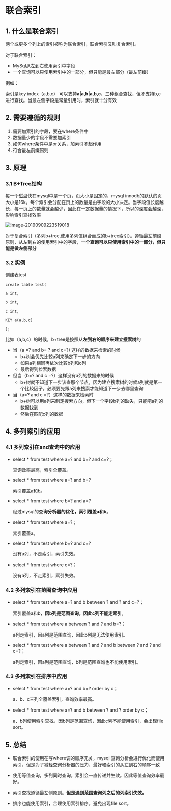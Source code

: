 # 联合索引

## 1. 什么是联合索引

两个或更多个列上的索引被称为联合索引，联合索引又叫复合索引。

对于联合索引：

- MySql从左到右使用索引中字段
- 一个查询可以只使用索引中的一部分，但只能是最左部分（最左前缀）

例如：

索引是key index（a,b,c） 可以支持**a|a,b|a,b,c**，三种组合查找，但不支持b,c 进行查找。当最左侧字段是常量引用时，索引就十分有效

## 2. 需要遵循的规则

1. 需要加索引的字段，要在where条件中
2. 数据量少的字段不需要加索引
3. 如何where条件中是or关系，加索引不起作用
4. 符合最左前缀原则

## 3. 原理

### 3.1 B+Tree结构

每一个磁盘快在mysql中是一个页，页大小是固定的，mysql innodb的默认的页大小是16k。每个索引会分配在页上的数量是由字段的大小决定。当字段值长度越长，每一页上的数量就会越少，因此在一定数据量的情况下，所以的深度会越深，影响索引查找效率

![image-20190909223519018](https://gitee.com/zszdevelop/blogimage/raw/master/img/image-20190909223519018.png)

对于复合索引（多列b+tree,使用多列值组合而成的b+tree索引）。遵循最左前缀原则，从左到右的使用索引中的字段，**一个查询可以只使用索引中的一部分，但只能是做左侧部分**

### 3.2 实例

创建表test

```
create table test(

a int,

b int,

c int,

KEY a(a,b,c)

);
```

比如（a,b,c）的时候，b+tree是按照从**左到右的顺序来建立搜索树**的

- 当（a =? and b= ? and c=?) 这样的数据来检索的时候
  - b+树会优先比较a列来确定下一步的方向
  - 如果a列相同再依次比较b列和c列
  - 最后得到检索数据
- 但当（b=? and c =?）这样没有a列的数据来的时候
  - b+树就不知道下一步该查那个节点，因为建立搜索树的时候a列就是第一个比较因子。必须要先跟a列来搜索才能知道下一步去哪里查询
- 当（a=? and c =?）这样的数据来检索时
  - b+树可以用a列来制定搜索方向，但下一个字段b列的缺失，只能吧a列的数据找到
  - 然后在匹配c列的数据

## 4. 多列索引的应用

### 4.1 多列索引在and查询中的应用

- select * from test where a=? and b=? and c=?；

  查询效率最高，索引全覆盖。

- select * from test where a=? and b=?

  索引覆盖a和b。

- select * from test where b=? and a=?

  经过mysql的查**询分析器的优化，索引覆盖a和b**。

- select * from test where a=?；

  索引覆盖a。

- select * from test where b=? and c=?

  没有a列，不走索引，索引失效。

- select * from test where c=?；

  没有a列，不走索引，索引失效。

### 4.2 多列索引在范围查询中应用

- select * from test where a=? and b between ? and ? and c=?；

  索引覆盖a和b，**因b列是范围查询，因此c列不能走索引**。

- select * from test where a between ? and ? and b=?；

  a列走索引，因a列是范围查询，因此b列是无法使用索引。

- select * from test where a between ? and ? and b between ? and ? and c=?；

  a列走索引，因a列是范围查询，b列是范围查询也不能使用索引。

### 4.3 **多列索引在排序中应用**

- select * from test where a=? and b=? order by c；

  a、b、c三列全覆盖索引，查询效率最高。

- select * from test where a=? and b between ? and ? order by c；

  a、b列使用索引查找，因b列是范围查询，因此c列不能使用索引，会出现file sort。

## 5. 总结

- 联合索引的使用在写where调的顺序无关，mysql 查询分析会进行优化而使用索引，但是为了减轻查询分析器的压力，最好和索引的从左到右的顺序一致
- 使用等值查询，多列同时查询，索引会一直传递并生效。因此等值查询效率最好。
- 索引查找遵循最左侧原则。**但是遇到范围查询列之后的列索引失效。**

- 排序也能使用索引，合理使用索引排序，避免出现file sort。